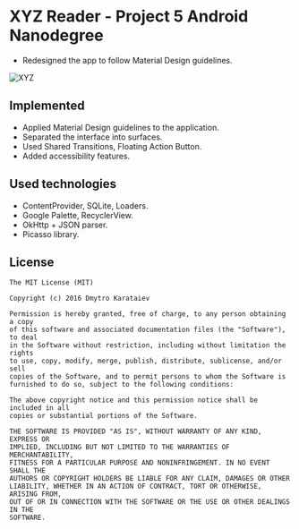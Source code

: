 # XYZ Reader - Project 5 Android Nanodegree
* Redesigned the app to follow Material Design guidelines.

![XYZ](xyz.gif)

## Implemented
* Applied Material Design guidelines to the application.
* Separated the interface into surfaces.
* Used Shared Transitions, Floating Action Button.
* Added accessibility features.

## Used technologies
* ContentProvider, SQLite, Loaders.
* Google Palette, RecyclerView.
* OkHttp + JSON parser.
* Picasso library.

License
-------

	The MIT License (MIT)

	Copyright (c) 2016 Dmytro Karataiev

	Permission is hereby granted, free of charge, to any person obtaining a copy
	of this software and associated documentation files (the "Software"), to deal
	in the Software without restriction, including without limitation the rights
	to use, copy, modify, merge, publish, distribute, sublicense, and/or sell
	copies of the Software, and to permit persons to whom the Software is
	furnished to do so, subject to the following conditions:

	The above copyright notice and this permission notice shall be included in all
	copies or substantial portions of the Software.

	THE SOFTWARE IS PROVIDED "AS IS", WITHOUT WARRANTY OF ANY KIND, EXPRESS OR
	IMPLIED, INCLUDING BUT NOT LIMITED TO THE WARRANTIES OF MERCHANTABILITY,
	FITNESS FOR A PARTICULAR PURPOSE AND NONINFRINGEMENT. IN NO EVENT SHALL THE
	AUTHORS OR COPYRIGHT HOLDERS BE LIABLE FOR ANY CLAIM, DAMAGES OR OTHER
	LIABILITY, WHETHER IN AN ACTION OF CONTRACT, TORT OR OTHERWISE, ARISING FROM,
	OUT OF OR IN CONNECTION WITH THE SOFTWARE OR THE USE OR OTHER DEALINGS IN THE
	SOFTWARE.
